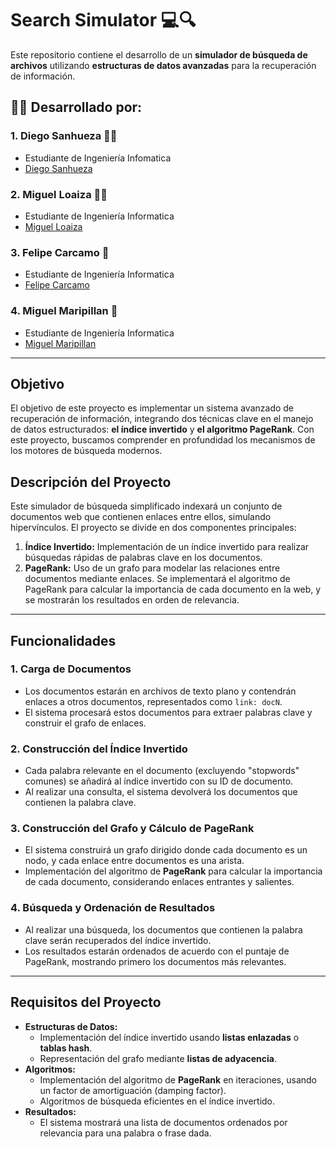 # Search Simulator 💻🔍

Este repositorio contiene el desarrollo de un **simulador de búsqueda de archivos** utilizando **estructuras de datos avanzadas** para la recuperación de información.

## 👨‍💻 Desarrollado por:

### 1. Diego Sanhueza 🙋‍♂️
- Estudiante de Ingeniería Infomatica
- [Diego Sanhueza](https://github.com/Diego0119)

### 2. Miguel Loaiza 👨‍💻
- Estudiante de Ingeniería Informatica
- [Miguel Loaiza](https://github.com/EhMigueh)

### 3. Felipe Carcamo 🙋
- Estudiante de Ingeniería Informatica
- [Felipe Carcamo](https://github.com/FeLipe-133)

### 4. Miguel Maripillan 🤔
- Estudiante de Ingeniería Informatica
- [Miguel Maripillan](https://github.com/mihel1)
---

## Objetivo

El objetivo de este proyecto es implementar un sistema avanzado de recuperación de información, integrando dos técnicas clave en el manejo de datos estructurados: **el índice invertido** y **el algoritmo PageRank**. Con este proyecto, buscamos comprender en profundidad los mecanismos de los motores de búsqueda modernos.

## Descripción del Proyecto

Este simulador de búsqueda simplificado indexará un conjunto de documentos web que contienen enlaces entre ellos, simulando hipervínculos. El proyecto se divide en dos componentes principales:

1. **Índice Invertido:** Implementación de un índice invertido para realizar búsquedas rápidas de palabras clave en los documentos.
2. **PageRank:** Uso de un grafo para modelar las relaciones entre documentos mediante enlaces. Se implementará el algoritmo de PageRank para calcular la importancia de cada documento en la web, y se mostrarán los resultados en orden de relevancia.

---

## Funcionalidades

### 1. Carga de Documentos
   - Los documentos estarán en archivos de texto plano y contendrán enlaces a otros documentos, representados como `link: docN`.
   - El sistema procesará estos documentos para extraer palabras clave y construir el grafo de enlaces.

### 2. Construcción del Índice Invertido
   - Cada palabra relevante en el documento (excluyendo "stopwords" comunes) se añadirá al índice invertido con su ID de documento.
   - Al realizar una consulta, el sistema devolverá los documentos que contienen la palabra clave.

### 3. Construcción del Grafo y Cálculo de PageRank
   - El sistema construirá un grafo dirigido donde cada documento es un nodo, y cada enlace entre documentos es una arista.
   - Implementación del algoritmo de **PageRank** para calcular la importancia de cada documento, considerando enlaces entrantes y salientes.

### 4. Búsqueda y Ordenación de Resultados
   - Al realizar una búsqueda, los documentos que contienen la palabra clave serán recuperados del índice invertido.
   - Los resultados estarán ordenados de acuerdo con el puntaje de PageRank, mostrando primero los documentos más relevantes.

---

## Requisitos del Proyecto

- **Estructuras de Datos:**
  - Implementación del índice invertido usando **listas enlazadas** o **tablas hash**.
  - Representación del grafo mediante **listas de adyacencia**.
- **Algoritmos:**
  - Implementación del algoritmo de **PageRank** en iteraciones, usando un factor de amortiguación (damping factor).
  - Algoritmos de búsqueda eficientes en el índice invertido.
- **Resultados:**
  - El sistema mostrará una lista de documentos ordenados por relevancia para una palabra o frase dada.
